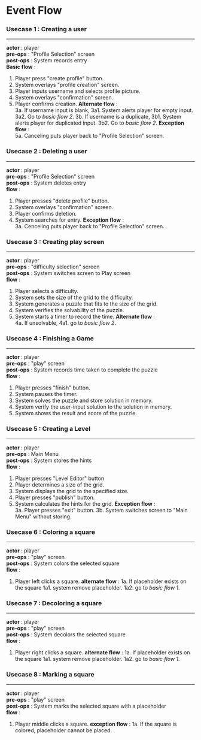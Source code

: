 # Event Flow

### Usecase 1 : Creating a user
---------------------------------
**actor**            : player  
**pre-ops**          : "Profile Selection" screen  
**post-ops**         : System records entry  
**Basic flow**       :   
1. Player press "create profile" button.
2. System overlays "profile creation" screen.
3. Player inputs username and selects profile picture.
4. System overlays "confirmation" screen.
5. Player confirms creation.
**Alternate flow**   :  
3a. If username input is blank, 
   3a1. System alerts player for empty input.
   3a2. Go to *basic flow 2*.
3b. If username is a duplicate,
   3b1. System alerts player for duplicated input.
   3b2. Go to *basic flow 2*.
**Exception flow**   :  
5a. Canceling puts player back to "Profile Selection" screen.

### Usecase 2 : Deleting a user
---------------------------------
**actor**            : player  
**pre-ops**          : "Profile Selection" screen  
**post-ops**         : System deletes entry    
**flow**             : 
1. Player presses "delete profile" button.
2. System overlays "confirmation" screen.
3. Player confirms deletion.
4. System searches for entry.
**Exception flow**   :  
3a. Cenceling puts player back to "Profile Selection" screen.

### Usecase 3 : Creating play screen
------------------------------------
**actor**            : player  
**pre-ops**          : "difficulty selection" screen  
**post-ops**         : System switches screen to Play screen  
**flow**             :  
1. Player selects a difficulty.
2. System sets the size of the grid to the difficulty.
3. System generates a puzzle that fits to the size of the grid.
4. System verifies the solvability of the puzzle.
5. System starts a timer to record the time.
**Alternate flow**   :  
4a. If unsolvable,
   4a1. go to *basic flow 2*.
 
### Usecase 4 : Finishing a Game
----------------------------------
**actor**            : player  
**pre-ops**          : "play" screen  
**post-ops**         : System records time taken to complete the puzzle  
**flow**             :   
1. Player presses "finish" button.
2. System pauses the timer.
3. System solves the puzzle and store solution in memory.
4. System verify the user-input solution to the solution in memory.
5. System shows the result and score of the puzzle.

### Usecase 5 : Creating a Level
---------------------------------
**actor**            : player  
**pre-ops**          : Main Menu  
**post-ops**         : System stores the hints  
**flow**             :  
1. Player presses "Level Editor" button
2. Player determines a size of the grid.
3. System displays the grid to the specified size.
4. Player presses "publish" button.
5. System calculates the hints for the grid.
**Exception flow**   :  
3a. Player presses "exit" button.
3b. System switches screen to "Main Menu" without storing.

### Usecase 6 : Coloring a square
-----------------------------------
**actor**            : player  
**pre-ops**          : "play" screen  
**post-ops**         : System colors the selected square  
**flow**             :  
1. Player left clicks a square.
**alternate flow**   :
1a. If placeholder exists on the square
   1a1. system remove placeholder.
   1a2. go to *basic flow 1*.

### Usecase 7 : Decoloring a square
------------------------------------
**actor**            : player  
**pre-ops**          : "play" screen  
**post-ops**         : System decolors the selected square  
**flow**             :  
1. Player right clicks a square.
**alternate flow**   :
1a. If placeholder exists on the square
   1a1. system remove placeholder.
   1a2. go to *basic flow 1*.

### Usecase 8 : Marking a square
------------------------------------
**actor**            : player  
**pre-ops**          : "play" screen  
**post-ops**         : System marks the selected square with a placeholder  
**flow**             :  
1. Player middle clicks a square.
**exception flow**   :
1a. If the square is colored, placeholder cannot be placed.
